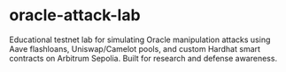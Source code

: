# oracle-attack-lab
Educational testnet lab for simulating Oracle manipulation attacks using Aave flashloans, Uniswap/Camelot pools, and custom Hardhat smart contracts on Arbitrum Sepolia. Built for research and defense awareness.
